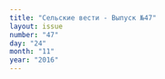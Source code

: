 ```yaml
---
title: "Сельские вести - Выпуск №47"
layout: issue
number: "47"
day: "24"
month: "11"
year: "2016"
---
```

